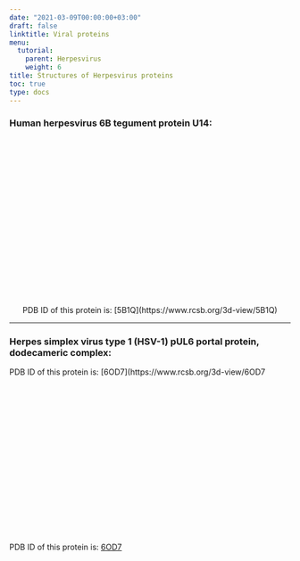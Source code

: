 ```yaml
---
date: "2021-03-09T00:00:00+03:00"
draft: false
linktitle: Viral proteins
menu:
  tutorial:
    parent: Herpesvirus
    weight: 6
title: Structures of Herpesvirus proteins
toc: true
type: docs
---
```


<script type="text/javascript" src="https://3Dmol.org/build/3Dmol-min.js" defer></script>

### Human herpesvirus 6B tegument protein U14:

<div style="height: 300px; width: auto; position: relative;" class='viewer_3Dmoljs' data-pdb='5B1Q' data-backgroundcolor='#23252f' data-style='stick' text-align='center'></div>

<center>PDB ID of this protein is: [5B1Q](https://www.rcsb.org/3d-view/5B1Q)</center>

---

### Herpes simplex virus type 1 (HSV-1) pUL6 portal protein, dodecameric complex:

<div style="height: 300px; width: auto; position: relative;" class='viewer_3Dmoljs' data-pdb='6OD7' data-backgroundcolor='#23252f' data-style='stick' text-align='center'> <p>PDB ID of this protein is: [6OD7](https://www.rcsb.org/3d-view/6OD7</p></div>

PDB ID of this protein is: [6OD7](https://www.rcsb.org/3d-view/6OD7)
